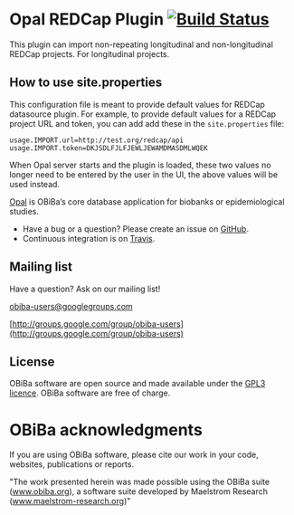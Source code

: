 # Opal REDCap Plugin [![Build Status](https://travis-ci.org/obiba/opal-datasource-redcap.svg?branch=master)](https://travis-ci.org/obiba/opal-datasource-redcap)

This plugin can import non-repeating longitudinal and non-longitudinal REDCap projects. For longitudinal projects.

## How to use site.properties
This configuration file is meant to provide default values for REDCap datasource plugin. For example, to provide default values for a REDCap project URL and token, you can add add these in the `site.properties` file:

```properties
usage.IMPORT.url=http://test.org/redcap/api
usage.IMPORT.token=DKJSDLFJLFJEWLJEWAMDMASDMLWQEK
```
When Opal server starts and the plugin is loaded, these two values no longer need to be entered by the user in the UI, the above values will be used instead.

[Opal](https://github.com/obiba/opal) is OBiBa’s core database application for biobanks or epidemiological studies.

* Have a bug or a question? Please create an issue on [GitHub](https://github.com/obiba/opal-search-es/issues).
* Continuous integration is on [Travis](https://travis-ci.org/obiba/opal-search-es).

## Mailing list

Have a question? Ask on our mailing list!

obiba-users@googlegroups.com

[http://groups.google.com/group/obiba-users](http://groups.google.com/group/obiba-users)

## License

OBiBa software are open source and made available under the [GPL3 licence](http://www.obiba.org/pages/license/). OBiBa software are free of charge.

# OBiBa acknowledgments

If you are using OBiBa software, please cite our work in your code, websites, publications or reports.

"The work presented herein was made possible using the OBiBa suite (www.obiba.org), a  software suite developed by Maelstrom Research (www.maelstrom-research.org)"
